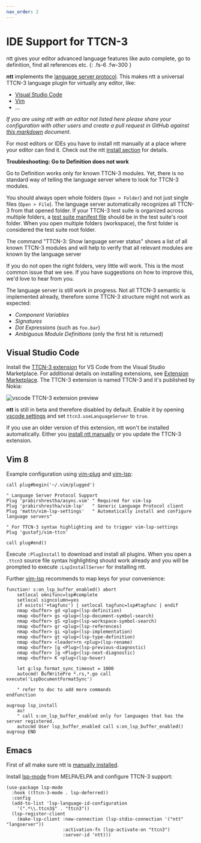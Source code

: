 ```yaml
---
nav_order: 2
---
```


# IDE Support for TTCN-3
ntt gives your editor advanced language features like auto complete, go to
definition, find all references etc.
{: .fs-6 .fw-300 }


**ntt** implements
the [language server protocol](https://microsoft.github.io/language-server-protocol).
This makes ntt a universal TTCN-3 language plugin for virtually any editor, like:

* [Visual Studio Code](#visual-studio-code)
* [Vim](#vim-8)
* ...

_If you are using ntt with an editor not listed here please share your configuration with other users and create a pull
request in GitHub against [this
markdown](https://github.com/nokia/ntt/blob/gh-pages/editors.md) document._


For most editors or IDEs you have to install ntt manually at a place where your
editor can find it. Check out the ntt [install
section](https://github.com/nokia/ntt#install) for details.

<!-- This table is disabled until we have some features finished and something to show:

## Features

| Name                        | Method                            |                    |
| --------------------------- | --------------------------------- | ------------------ |
| Workspace Symbols           | `workspace/symbol`                | :x:                |
| Execute Command             | `workspace/executeCommand`        | :x:                |
| Diagnostics                 | `textDocument/publishDiagnostics` | :x:                |
| Completion                  | `textDocument/completion`         | :x:                |
| Hover                       | `textDocument/hover`              | :x:                |
| Signature Help              | `textDocument/signatureHelp`      | :x:                |
| Goto Definition             | `textDocument/definition`         | :heavy_check_mark: |
| Goto Type Definition        | `textDocument/typeDefinition`     | :x:                |
| Goto Implementation         | `textDocument/implementation`     | :x:                |
| Find References             | `textDocument/references`         | :x:                |
| Document Highlights         | `textDocument/documentHighlight`  | :x:                |
| Document Symbols            | `textDocument/documentSymbol`     | :x:                |
| Code Action                 | `textDocument/codeAction`         | :x:                |
| Code Lens                   | `textDocument/codeLens`           | :x:                |
| Document Formatting         | `textDocument/formatting`         | :x:                |
| Document Range Formatting   | `textDocument/rangeFormatting`    | :x:                |
| Document on Type Formatting | `textDocument/onTypeFormatting`   | :x:                |
| Rename                      | `textDocument/rename`             | :x:                |
-->


**Troubleshooting: Go to Definition does not work**


Go to Definition works only for known TTCN-3 modules. Yet, there is no standard
way of telling the language server where to look for TTCN-3 modules.

You should always open whole folders (`Open > Folder`) and not just
single files (`Open > File`). The language server automatically recognizes all
TTCN-3 from that opened folder.
If your TTCN-3 test suite is organized across multiple folders, a [test suite manifest
file](getting-started#the-test-suite-manifest)
should be in the test suite's root folder.
When you open multiple folders (workspace), the first folder is considered the
test suite root folder.

The command "TTCN-3: Show language server status" shows a list of all known
TTCN-3 modules and will help to verify that all relevant modules are known by
the language server

If you do not open the right folders, very little will work. This is the most
common issue that we see. If you have suggestions on how to improve this, we'd
love to hear from you.


The language server is still work in progress. Not all TTCN-3 semantic is
implemented already, therefore some TTCN-3 structure might not work as
expected:

* _Component Variables_
* _Signatures_
* _Dot Expressions_ (such as `foo.bar`)
* _Ambiguous Module Definitions_ (only the first hit is returned)



## Visual Studio Code

Install the [TTCN-3 extension](https://marketplace.visualstudio.com/items?itemName=nokia.ttcn3)
for VS Code from the Visual Studio Marketplace. For additional details on
installing extensions, see [Extension Marketplace](https://code.visualstudio.com/docs/editor/extension-gallery).
The TTCN-3 extension is named TTCN-3 and it's published by Nokia:

![vscode TTCN-3 extension preview](/static/vscode-ttcn3-extension-preview.png)

**ntt** is still in beta and therefore disabled by default. Enable it by
opening [vscode settings](https://code.visualstudio.com/docs/getstarted/settings) and set
`ttcn3.useLanguageServer` to `true`.

If you use an older version of this extension, ntt won't be installed
automatically. Either you [install ntt manually](https://github.com/nokia/ntt#install)
or you update the TTCN-3 extension.

## Vim 8

Example configuration using [vim-plug](https://github.com/junegunn/vim-plug) and [vim-lsp](https://github.com/prabirshrestha/vim-lsp):
```vim
call plug#begin('~/.vim/plugged')

" Language Server Protocol Support
Plug 'prabirshrestha/async.vim' " Required for vim-lsp
Plug 'prabirshrestha/vim-lsp'   " Generic Language Protocol client
Plug 'mattn/vim-lsp-settings'   " Automatically install and configure language servers"

" For TTCN-3 syntax highlighting and to trigger vim-lsp-settings
Plug 'gustafj/vim-ttcn'

call plug#end()
```

Execute `:PlugInstall` to download and install all plugins. When you open a `.ttcn3` source file syntax highlighting should work already and you will be prompted to execute `:LspInstallServer` for installing ntt.

Further [vim-lsp](https://github.com/prabirshrestha/vim-lsp) recommends to map keys for your convenience:
```vim
function! s:on_lsp_buffer_enabled() abort
    setlocal omnifunc=lsp#complete
    setlocal signcolumn=yes
    if exists('+tagfunc') | setlocal tagfunc=lsp#tagfunc | endif
    nmap <buffer> gd <plug>(lsp-definition)
    nmap <buffer> gs <plug>(lsp-document-symbol-search)
    nmap <buffer> gS <plug>(lsp-workspace-symbol-search)
    nmap <buffer> gr <plug>(lsp-references)
    nmap <buffer> gi <plug>(lsp-implementation)
    nmap <buffer> gt <plug>(lsp-type-definition)
    nmap <buffer> <leader>rn <plug>(lsp-rename)
    nmap <buffer> [g <Plug>(lsp-previous-diagnostic)
    nmap <buffer> ]g <Plug>(lsp-next-diagnostic)
    nmap <buffer> K <plug>(lsp-hover)

    let g:lsp_format_sync_timeout = 1000
    autocmd! BufWritePre *.rs,*.go call execute('LspDocumentFormatSync')

    " refer to doc to add more commands
endfunction

augroup lsp_install
    au!
    " call s:on_lsp_buffer_enabled only for languages that has the server registered.
    autocmd User lsp_buffer_enabled call s:on_lsp_buffer_enabled()
augroup END
```

## Emacs

First of all make sure ntt is [manually installed](https://github.com/nokia/ntt#install).

Install [lsp-mode](https://github.com/emacs-lsp/lsp-mode) from MELPA/ELPA and configure TTCN-3 support:

```elisp
(use-package lsp-mode
  :hook ((ttcn-3-mode . lsp-deferred))
  :config
  (add-to-list 'lsp-language-id-configuration
    '(".*\\.ttcn3$" . "ttcn3"))
  (lsp-register-client
    (make-lsp-client :new-connection (lsp-stdio-connection '("ntt" "langserver"))
                     :activation-fn (lsp-activate-on "ttcn3")
                     :server-id 'ntt)))
```
